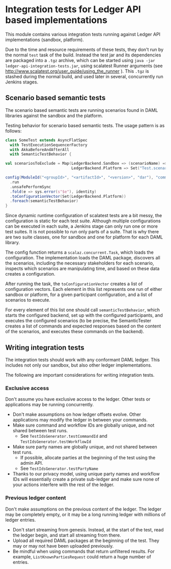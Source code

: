 # Integration tests for Ledger API based implementations

This module contains various integration tests running against Ledger
API implementations (sandbox, platform).

Due to the time and resource requirements of these tests, they don't
run by the normal `test` task of the build. Instead the test jar and
its dependencies are packaged into a `.tgz` archive, which can be
started using `java -jar ledger-api-integration-tests.jar`, using
scalatest Runner arguments (see
http://www.scalatest.org/user_guide/using_the_runner ). This `.tgz` is
stashed during the normal build, and used later in several,
concurrently run Jenkins stages.

## Scenario based semantic tests

The scenario based semantic tests are running scenarios found in DAML
libraries against the sandbox and the platform.

Testing behavior for scenario based semantic tests. The usage pattern is as follows:

```scala
class SomeTest extends AsyncFlatSpec
  with TestExecutionSequencerFactory
  with AkkaBeforeAndAfterAll
  with SemanticTestBehavior {

val scenariosToExclude = Map(LedgerBackend.Sandbox => (scenarioName) => true,
                             LedgerBackend.Platform => Set("Test.scenario"))

config(ModuleId("<groupId>", "<artifactId>", "<version>", "dar"), "committer", scenariosToExclude)
  .run
  .unsafePerformSync
  .fold(e => sys.error(s"$e"), identity)
  .toConfigurationVector(Set(LedgerBackend.Platform))
  .foreach(semanticTestBehavior)
}
```

Since dynamic runtime configuration of scalatest tests are a bit
messy, the configuration is static for each test suite. Although
multiple configurations can be executed in each suite, a Jenkins stage
can only run one or more test suites. It is not possible to run only
parts of a suite. That is why there are two suite classes, one for
sandbox and one for platform for each DAML library.

The config function returns a `scalaz.concurrent.Task`, which loads
the configuration. The implementation loads the DAML package,
discovers all the scenarios, including the necessary stakeholders for
each scenario, inspects which scenarios are manipulating time, and
based on these data creates a configuration.

After running the task, the `toConfigurationVector` creates a list of
configuration vectors. Each element in this list represents one run of
either sandbox or platform, for a given participant configuration, and
a list of scenarios to execute.

For every element of this list one should call `semanticTestBehavior`,
which starts the configured backend, set up with the configured
participants, and executes the configured scenarios (to be precise,
the SemanticTester creates a list of commands and expected responses
based on the content of the scenarios, and executes these commands on
the backend).

## Writing integration tests

The integration tests should work with any conformant DAML ledger.
This includes not only our sandbox, but also other ledger implementations.

The following are important considerations for writing integration tests. 


### Exclusive access

Don't assume you have exclusive access to the ledger.
Other tests or applications may be running concurrently.

* Don't make assumptions on how ledger offsets evolve.
  Other applications may modify the ledger in between your commands.
* Make sure command and workflow IDs are globally unique,
  and not shared between test runs.
  * See `TestIdsGenerator.testCommandId` and `TestIdsGenerator.testWorkflowId`
* Make sure party names are globally unique,
  and not shared between test runs.
  * If possible, allocate parties at the beginning of the test using the admin API.
  * See `TestIdsGenerator.testPartyName`
* Thanks to our privacy model, using unique party names and workflow IDs
  will essentially create a private sub-ledger and make sure none of your actions interfere with the rest of the ledger.

### Previous ledger content

Don't make assumptions on the previous content of the ledger.
The ledger may be completely empty, or it may be a long running ledger with millions of ledger entries.

* Don't start streaming from genesis.
  Instead, at the start of the test, read the ledger begin,
  and start all streaming from there.
* Upload all required DAML packages at the beginning of the test.
  They may or may not have been uploaded previously.
* Be mindful when using commands that return unfiltered results.
  For example, `ListKnownPartiesRequest` could return a huge number of entries.
